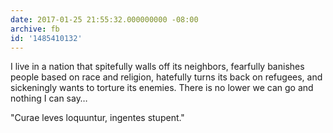 ```yaml
---
date: 2017-01-25 21:55:32.000000000 -08:00
archive: fb
id: '1485410132'
---
```


I live in a nation that spitefully walls off its neighbors, fearfully banishes people based on race and religion, hatefully turns its back on refugees, and sickeningly wants to torture its enemies. There is no lower we can go and nothing I can say…

"Curae leves loquuntur, ingentes stupent."
